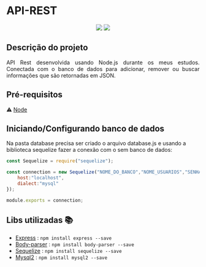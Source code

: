 <h1>API-REST</h1> 

<p align="center">
  <img src="http://img.shields.io/static/v1?label=Node&message=14.17.1&color=red&style=for-the-badge&logo=node.js"/>
   <img src="http://img.shields.io/static/v1?label=STATUS&message=CONCLUIDO&color=GREEN&style=for-the-badge"/>
</p> 



## Descrição do projeto 

<p align="justify">
  API Rest desenvolvida usando Node.js durante os meus estudos.
  Conectada com o banco de dados para adicionar, remover ou buscar informações que são retornadas em JSON.
</p>



## Pré-requisitos

:warning: [Node](https://nodejs.org/en/download/)

## Iniciando/Configurando banco de dados

Na pasta database precisa ser criado o arquivo database.js e usando a biblioteca sequelize fazer a conexão com o sem banco de dados:

```javascript
const Sequelize = require("sequelize");

const connection = new Sequelize("NOME_DO_BANCO","NOME_USUARIOS","SENHA",{
    host:"localhost",
    dialect:"mysql"
});

module.exports = connection;
```



## Libs utilizadas :books:

- [Express]() : `npm install express --save`
- [Body-parser]() : `npm install body-parser --save`
- [Sequelize]() : `npm install sequelize --save`
- [Mysql2]() : `npm install mysql2 --save`

